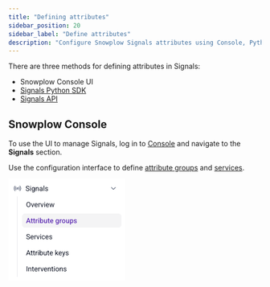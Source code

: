 ```yaml
---
title: "Defining attributes"
sidebar_position: 20
sidebar_label: "Define attributes"
description: "Configure Snowplow Signals attributes using Console, Python SDK, or API to start calculating behavioral insights."
---
```


There are three methods for defining attributes in Signals:
* Snowplow Console UI
* [Signals Python SDK](/docs/signals/define-attributes/using-python-sdk/index.md)
* [Signals API](/docs/signals/connection/index.md#signals-api)

## Snowplow Console

To use the UI to manage Signals, log in to [Console](https://console.snowplowanalytics.com) and navigate to the **Signals** section.

Use the configuration interface to define [attribute groups](/docs/signals/define-attributes/attribute-groups/index.md) and [services](/docs/signals/define-attributes/services/index.md).

![Console Signals navigation options](../images/console-navbar.png)
